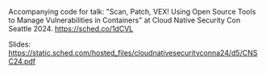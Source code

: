 Accompanying code for talk: "Scan, Patch, VEX! Using Open Source Tools to Manage Vulnerabilities in Containers" at Cloud Native Security Con Seattle 2024.
https://sched.co/1dCVL

Slides: https://static.sched.com/hosted_files/cloudnativesecurityconna24/d5/CNSC24.pdf
